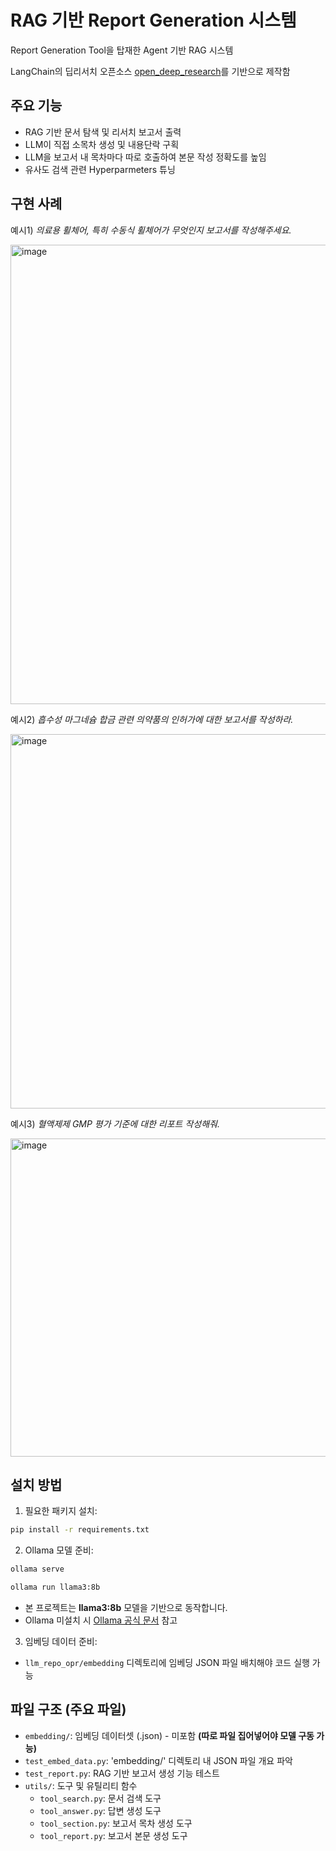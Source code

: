 # RAG 기반 Report Generation 시스템

Report Generation Tool을 탑재한 Agent 기반 RAG 시스템

LangChain의 딥리서치 오픈소스 [open\_deep\_research](https://github.com/langchain-ai/open_deep_research)를 기반으로 제작함


## 주요 기능

- RAG 기반 문서 탐색 및 리서치 보고서 출력
- LLM이 직접 소목차 생성 및 내용단락 구획
- LLM을 보고서 내 목차마다 따로 호출하여 본문 작성 정확도를 높임
- 유사도 검색 관련 Hyperparmeters 튜닝


## 구현 사례

예시1) *의료용 휠체어, 특히 수동식 휠체어가 무엇인지 보고서를 작성해주세요.*

<img width="978" height="735" alt="image" src="https://github.com/user-attachments/assets/b96bc400-f01a-4da8-b479-72bb62c9e581" />

예시2) *흡수성 마그네슘 합금 관련 의약품의 인허가에 대한 보고서를 작성하라.*

<img width="989" height="599" alt="image" src="https://github.com/user-attachments/assets/d3639a46-a1f9-47aa-9159-9f9c7c3aedee" />

예시3) *혈액제제 GMP 평가 기준에 대한 리포트 작성해줘.*

<img width="1005" height="509" alt="image" src="https://github.com/user-attachments/assets/75f472fc-8e1e-409d-b8fb-e886dfe03dbe" />




## 설치 방법

1. 필요한 패키지 설치:
```bash
pip install -r requirements.txt
```

2. Ollama 모델 준비:

```bash
ollama serve
```

```bash
ollama run llama3:8b
```

* 본 프로젝트는 **llama3:8b** 모델을 기반으로 동작합니다.
* Ollama 미설치 시 [Ollama 공식 문서](https://ollama.com/) 참고

3. 임베딩 데이터 준비:

* `llm_repo_opr/embedding` 디렉토리에 임베딩 JSON 파일 배치해야 코드 실행 가능




## 파일 구조 (주요 파일)

- `embedding/`: 임베딩 데이터셋 (.json) - 미포함   **(따로 파일 집어넣어야 모델 구동 가능)**
- `test_embed_data.py`: 'embedding/' 디렉토리 내 JSON 파일 개요 파악
- `test_report.py`: RAG 기반 보고서 생성 기능 테스트
- `utils/`: 도구 및 유틸리티 함수
  - `tool_search.py`: 문서 검색 도구
  - `tool_answer.py`: 답변 생성 도구
  - `tool_section.py`: 보고서 목차 생성 도구
  - `tool_report.py`: 보고서 본문 생성 도구
